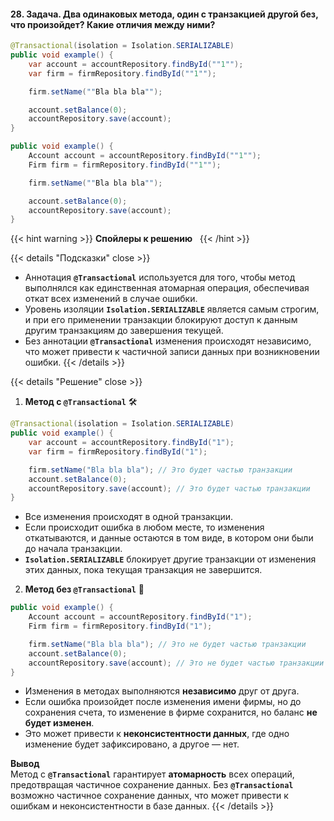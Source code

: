 #### 28. Задача. Два одинаковых метода, один с транзакцией другой без, что произойдет? Какие отличия между ними?

```java
@Transactional(isolation = Isolation.SERIALIZABLE)
public void example() {
    var account = accountRepository.findById(""1"");
    var firm = firmRepository.findById(""1"");

    firm.setName(""Bla bla bla"");

    account.setBalance(0);
    accountRepository.save(account);
}

public void example() {
    Account account = accountRepository.findById(""1"");
    Firm firm = firmRepository.findById(""1"");

    firm.setName(""Bla bla bla"");

    account.setBalance(0);
    accountRepository.save(account);
}
```


{{< hint warning >}}
**Спойлеры к решению**  
{{< /hint >}}

{{< details "Подсказки" close >}}
- Аннотация **`@Transactional`** используется для того, чтобы метод выполнялся как единственная атомарная операция, обеспечивая откат всех изменений в случае ошибки.
- Уровень изоляции **`Isolation.SERIALIZABLE`** является самым строгим, и при его применении транзакции блокируют доступ к данным другим транзакциям до завершения текущей.
- Без аннотации **`@Transactional`** изменения происходят независимо, что может привести к частичной записи данных при возникновении ошибки.
{{< /details >}}

{{< details "Решение" close >}}

1. **Метод с `@Transactional`** 🛠️

```java
@Transactional(isolation = Isolation.SERIALIZABLE)
public void example() {
    var account = accountRepository.findById("1");
    var firm = firmRepository.findById("1");

    firm.setName("Bla bla bla"); // Это будет частью транзакции
    account.setBalance(0);
    accountRepository.save(account); // Это будет частью транзакции
}
```

- Все изменения происходят в одной транзакции.
- Если происходит ошибка в любом месте, то изменения откатываются, и данные остаются в том виде, в котором они были до начала транзакции.
- **`Isolation.SERIALIZABLE`** блокирует другие транзакции от изменения этих данных, пока текущая транзакция не завершится.

2. **Метод без `@Transactional`** 🚫

```java
public void example() {
    Account account = accountRepository.findById("1");
    Firm firm = firmRepository.findById("1");

    firm.setName("Bla bla bla"); // Это не будет частью транзакции
    account.setBalance(0);
    accountRepository.save(account); // Это не будет частью транзакции
}
```

- Изменения в методах выполняются **независимо** друг от друга.
- Если ошибка произойдет после изменения имени фирмы, но до сохранения счета, то изменение в фирме сохранится, но баланс **не будет изменен**.
- Это может привести к **неконсистентности данных**, где одно изменение будет зафиксировано, а другое — нет.

**Вывод**  
Метод с **`@Transactional`** гарантирует **атомарность** всех операций, предотвращая частичное сохранение данных. Без **`@Transactional`** возможно частичное сохранение данных, что может привести к ошибкам и неконсистентности в базе данных.
{{< /details >}}
